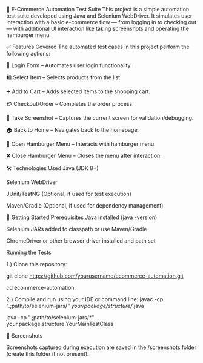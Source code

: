 🛒 E-Commerce Automation Test Suite
This project is a simple automation test suite developed using Java and Selenium WebDriver. It simulates user interaction with a basic e-commerce flow — from logging in to checking out — with additional UI interaction like taking screenshots and operating the hamburger menu.


✅ Features Covered
The automated test cases in this project perform the following actions:

🔐 Login Form – Automates user login functionality.

🛍️ Select Item – Selects products from the list.

➕ Add to Cart – Adds selected items to the shopping cart.

💳 Checkout/Order – Completes the order process.

📸 Take Screenshot – Captures the current screen for validation/debugging.

🏠 Back to Home – Navigates back to the homepage.

🍔 Open Hamburger Menu – Interacts with hamburger menu.

❌ Close Hamburger Menu – Closes the menu after interaction.




🛠️ Technologies Used
Java (JDK 8+)

Selenium WebDriver

JUnit/TestNG (Optional, if used for test execution)

Maven/Gradle (Optional, if used for dependency management)






🚀 Getting Started
Prerequisites
Java installed (java -version)

Selenium JARs added to classpath or use Maven/Gradle

ChromeDriver or other browser driver installed and path set






Running the Tests

1.) Clone this repository:


git clone https://github.com/yourusername/ecommerce-automation.git

cd ecommerce-automation

2.) Compile and run using your IDE or command line:
javac -cp ".;path/to/selenium-jars/*" your/package/structure/*.java

java -cp ".;path/to/selenium-jars/*" your.package.structure.YourMainTestClass

📸 Screenshots

Screenshots captured during execution are saved in the /screenshots folder (create this folder if not present).





